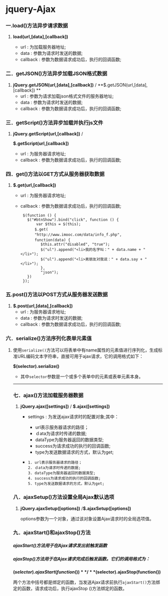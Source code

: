 # jquery-Ajax

### 一.load()方法异步请求数据

1. **load(url,[data],[callback])**

   * url    :    为加载服务器地址;
   * data    :    参数为请求时发送的数据;
   * callback    :    参数为数据请求成功后，执行的回调函数;

   

### 二．getJSON()方法异步加载JSON格式数据

1. **jQuery.getJSON(url,[data],[callback])**   /
   **$.getJSON(url,[data],[callback]) **
   * url    :    参数为请求加载json格式文件的服务器地址;
   * data    :    参数为请求时发送的数据;
   * callback    :    参数为数据请求成功后，执行的回调函数;

### 三．getScript()方法异步加载并执行js文件

1. **jQuery.getScript(url,[callback])**    /

   **$.getScript(url,[callback])**

   * url    :    为服务器请求地址;
   * callback    :    参数为数据请求成功后，执行的回调函数;

### 四．get()方法以GET方式从服务器获取数据

1. **$.get(url,[callback])**

   * url    :    为服务器请求地址;

   * callback    :    参数为数据请求成功后，执行的回调函数;

     ```
      $(function () {
      	$("#btnShow").bind("click", function () {
      		var $this = $(this);
      	　　$.get(
      	　　"http://www.imooc.com/data/info_f.php",
      	　　function(data) {
              $this.attr("disabled", "true");
              $("ul").append("<li>我的名字叫：" + data.name + "</li>");
              $("ul").append("<li>男朋友对我说：" + data.say + "</li>");
              }, 
              "json");
      	})
      });
     ```

### 五.post()方法以POST方式从服务器发送数据

1. **$.post(url,[data],[callback])**
   * url    :    为服务器请求地址;
   * data    :    参数为请求时发送的数据;
   * callback    :    参数为数据请求成功后，执行的回调函数;

### 六．serialize()方法序列化表单元素值

1. 使用`serialize()`方法可以将表单中有name属性的元素值进行序列化，生成标准URL编码文本字符串，直接可用于ajax请求，它的调用格式如下：

   **$(selector).serialize()**

   * 其中`selector`参数是一个或多个表单中的元素或表单元素本身。

   

   

   ---

   ### 七．ajax()方法加载服务器数据

   1. **jQuery.ajax([settings])**   /   **$.ajax([settings])**

      * settings  :  为发送ajax请求时的配置对象;其中：

        - url表示服务器请求的路径；
        - ｄata为请求时传递的数据;
        - dataType为服务器返回的数据类型;
        - success为请求成功的执行的回调函数;
        - type为发送数据请求的方式，默认为get;

      * ```
        1. url表示服务器请求的路径；
        2. ｄata为请求时传递的数据;
        3. dataType为服务器返回的数据类型;
        4. success为请求成功的执行的回调函数;
        5. type为发送数据请求的方式，默认为get;
        ```

   ### 八．ajaxSetup()方法设置全局Ajax默认选项

   1. **jQuery.ajaxSetup([options])**   /**$.ajaxSetup([options])**

      options参数为一个对象，通过该对象设置Ajax请求时的全局选项值。

   ### 九．ajaxStart()和ajaxStop()方法

   ##### ajaxStart()方法用于在Ajax请求发出前触发函数

   ##### ajaxStop()方法用于在Ajax请求完成后触发函数。它们的调用格式为：

   **$(selector).ajaxStart(function())**   /**$(selector).ajaxStop(function())**

   两个方法中括号都是绑定的函数，当发送Ajax请求前执行`ajaxStart()`方法绑定的函数，请求成功后，执行ajaxStop ()方法绑定的函数。

   

   

   

   

   

   

   

   

   